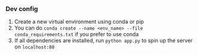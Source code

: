 ### Dev config
1. Create a new virtual environment using conda or pip
2. You can do `conda create --name <env_name> --file conda_requirements.txt` if you prefer to use conda
3. If all dependencies are installed, run `python app.py` to spin up the server on `localhost:80`

